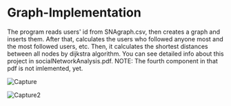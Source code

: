 # Graph-Implementation

The program reads users' id from SNAgraph.csv, then creates a graph and inserts them.
After that, calculates the users who followed anyone most and the most followed users, etc.
Then, it calculates the shortest distances between all nodes by dijkstra algorithm.
You can see detailed info about this project in socialNetworkAnalysis.pdf.
NOTE: The fourth component in that pdf is not imlemented, yet.

![Capture](https://github.com/gulsoy83/Graph-Implementation_SocialNetworkAnalysis/assets/46426033/8c588758-57e3-4978-9240-92ee679e992a)

![Capture2](https://github.com/gulsoy83/Graph-Implementation_SocialNetworkAnalysis/assets/46426033/4be26732-83a0-4ac2-b7a1-f34c2a5e69a2)

